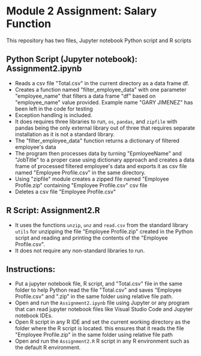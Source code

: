 # Module 2 Assignment: Salary Function
This repository has two files, Jupyter notebook Python script and R scripts

## Python Script (Jupyter notebook): Assignment2.ipynb
- Reads a csv file "Total.csv" in the current directory as a data frame df.
- Creates a function named "filter_employee_data" with one parameter "employee_name" that filters a data frame "df" based on "employee_name" value provided. Example name "GARY JIMENEZ" has been left in the code for testing
- Exception handling is included.
- It does requires three libraries to run, `os`, `pandas`, and `zipfile` with pandas being the only external library out of three that requires separate installation as it is not a standard library.
- The "filter_employee_data" function returns a dictionary of filtered employee's data
- The program then processes data by turning "EpmloyeeName" and "JobTitle" to a proper case using dictionary approach and creates a data frame of processed filtered employee's data and exports it as csv file named "Employee Profile.csv" in the same directory.
- Using "zipfile" module creates a zipped file named "Employee Profile.zip" containing "Employee Profile.csv" csv file
- Deletes a csv file "Employee Profile.csv"

## R Script: Assignment2.R
- It uses the functions `unzip`, `unz` and `read.csv` from the standard library `utils` for unzipping the file "Employee Profile.zip" created in the Python script and reading and printing the contents of the "Employee Profile.csv".
- It does not require any non-standard libraries to run.

## Instructions:
- Put a jupyter notebook file, R script, and "Total.csv" file in the same folder to help Python read the file "Total.csv" and saves "Employee Profile.csv" and ".zip" in the same folder using relative file path.
- Open and run the `Assignment2.ipynb` file using Jupyter or any program that can read jupyter notebook files like Visual Studio Code and Jupyter notebook IDEs.
- Open R script in any R IDE and set the current working directory as the folder where the R script is located. this ensures that it reads the file "Employee Profile.zip" in the same folder using relative file path  
- Open and run the `Assignment2.R` R script in any R environment such as the default R environment.
